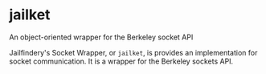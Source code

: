 jailket
=======

An object-oriented wrapper for the Berkeley socket API

Jailfindery's Socket Wrapper, or `jailket`, is provides an implementation for socket communication. It is a wrapper for the Berkeley sockets API.
